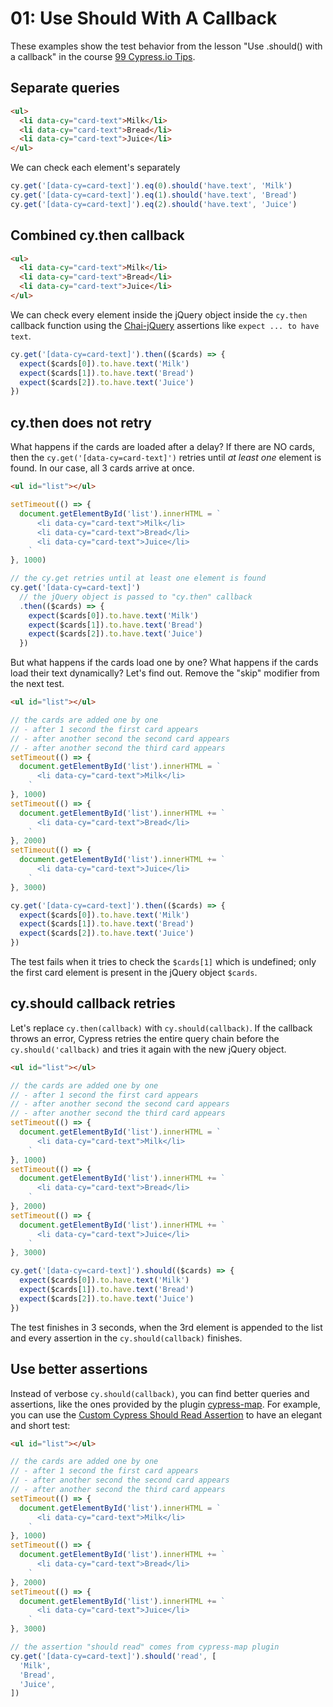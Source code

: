 # 01: Use Should With A Callback

These examples show the test behavior from the lesson "Use .should() with a callback" in the course [99 Cypress.io Tips](https://filiphric.com/course/99-cypress-tips).

## Separate queries

<!-- fiddle Separate queries -->

```html
<ul>
  <li data-cy="card-text">Milk</li>
  <li data-cy="card-text">Bread</li>
  <li data-cy="card-text">Juice</li>
</ul>
```

We can check each element's separately

```js
cy.get('[data-cy=card-text]').eq(0).should('have.text', 'Milk')
cy.get('[data-cy=card-text]').eq(1).should('have.text', 'Bread')
cy.get('[data-cy=card-text]').eq(2).should('have.text', 'Juice')
```

<!-- fiddle-end -->

## Combined cy.then callback

<!-- fiddle Combined cy.then callback -->

```html
<ul>
  <li data-cy="card-text">Milk</li>
  <li data-cy="card-text">Bread</li>
  <li data-cy="card-text">Juice</li>
</ul>
```

We can check every element inside the jQuery object inside the `cy.then` callback function using the [Chai-jQuery](https://www.chaijs.com/plugins/chai-jquery/) assertions like `expect ... to have text`.

```js
cy.get('[data-cy=card-text]').then(($cards) => {
  expect($cards[0]).to.have.text('Milk')
  expect($cards[1]).to.have.text('Bread')
  expect($cards[2]).to.have.text('Juice')
})
```

<!-- fiddle-end -->

## cy.then does not retry

What happens if the cards are loaded after a delay? If there are NO cards, then the `cy.get('[data-cy=card-text]')` retries until _at least one_ element is found. In our case, all 3 cards arrive at once.

<!-- fiddle 3 cards appear at once and cy.then works -->

```html
<ul id="list"></ul>
```

```js app
setTimeout(() => {
  document.getElementById('list').innerHTML = `
      <li data-cy="card-text">Milk</li>
      <li data-cy="card-text">Bread</li>
      <li data-cy="card-text">Juice</li>
    `
}, 1000)
```

```js
// the cy.get retries until at least one element is found
cy.get('[data-cy=card-text]')
  // the jQuery object is passed to "cy.then" callback
  .then(($cards) => {
    expect($cards[0]).to.have.text('Milk')
    expect($cards[1]).to.have.text('Bread')
    expect($cards[2]).to.have.text('Juice')
  })
```

<!-- fiddle-end -->

But what happens if the cards load one by one? What happens if the cards load their text dynamically? Let's find out. Remove the "skip" modifier from the next test.

<!-- fiddle.skip 3 cards appear one by one and cy.then fails -->

```html
<ul id="list"></ul>
```

```js app
// the cards are added one by one
// - after 1 second the first card appears
// - after another second the second card appears
// - after another second the third card appears
setTimeout(() => {
  document.getElementById('list').innerHTML = `
      <li data-cy="card-text">Milk</li>
    `
}, 1000)
setTimeout(() => {
  document.getElementById('list').innerHTML += `
      <li data-cy="card-text">Bread</li>
    `
}, 2000)
setTimeout(() => {
  document.getElementById('list').innerHTML += `
      <li data-cy="card-text">Juice</li>
    `
}, 3000)
```

```js
cy.get('[data-cy=card-text]').then(($cards) => {
  expect($cards[0]).to.have.text('Milk')
  expect($cards[1]).to.have.text('Bread')
  expect($cards[2]).to.have.text('Juice')
})
```

The test fails when it tries to check the `$cards[1]` which is undefined; only the first card element is present in the jQuery object `$cards`.

<!-- fiddle-end -->

## cy.should callback retries

Let's replace `cy.then(callback)` with `cy.should(callback)`. If the callback throws an error, Cypress retries the entire query chain before the `cy.should('callback)` and tries it again with the new jQuery object.

<!-- fiddle 3 cards appear one by one plus cy.should callback -->

```html
<ul id="list"></ul>
```

```js app
// the cards are added one by one
// - after 1 second the first card appears
// - after another second the second card appears
// - after another second the third card appears
setTimeout(() => {
  document.getElementById('list').innerHTML = `
      <li data-cy="card-text">Milk</li>
    `
}, 1000)
setTimeout(() => {
  document.getElementById('list').innerHTML += `
      <li data-cy="card-text">Bread</li>
    `
}, 2000)
setTimeout(() => {
  document.getElementById('list').innerHTML += `
      <li data-cy="card-text">Juice</li>
    `
}, 3000)
```

```js
cy.get('[data-cy=card-text]').should(($cards) => {
  expect($cards[0]).to.have.text('Milk')
  expect($cards[1]).to.have.text('Bread')
  expect($cards[2]).to.have.text('Juice')
})
```

The test finishes in 3 seconds, when the 3rd element is appended to the list and every assertion in the `cy.should(callback)` finishes.

<!-- fiddle-end -->

## Use better assertions

Instead of verbose `cy.should(callback)`, you can find better queries and assertions, like the ones provided by the plugin [cypress-map](https://github.com/bahmutov/cypress-map). For example, you can use the [Custom Cypress Should Read Assertion](https://glebbahmutov.com/blog/cypress-map-should-read-assertion/) to have an elegant and short test:

<!-- fiddle 3 cards appear one by one checked by "should read" assertion -->

```html
<ul id="list"></ul>
```

```js app
// the cards are added one by one
// - after 1 second the first card appears
// - after another second the second card appears
// - after another second the third card appears
setTimeout(() => {
  document.getElementById('list').innerHTML = `
      <li data-cy="card-text">Milk</li>
    `
}, 1000)
setTimeout(() => {
  document.getElementById('list').innerHTML += `
      <li data-cy="card-text">Bread</li>
    `
}, 2000)
setTimeout(() => {
  document.getElementById('list').innerHTML += `
      <li data-cy="card-text">Juice</li>
    `
}, 3000)
```

```js
// the assertion "should read" comes from cypress-map plugin
cy.get('[data-cy=card-text]').should('read', [
  'Milk',
  'Bread',
  'Juice',
])
```

<!-- fiddle-end -->
